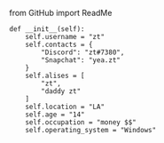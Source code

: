 from GitHub import ReadMe

    def __init__(self):
        self.username = "zt"
        self.contacts = {
            "Discord": "zt#7380",
            "Snapchat": "yea.zt"
        }
        self.alises = [
            "zt",
            "daddy zt"
        ]
        self.location = "LA"
        self.age = "14"
        self.occupation = "money $$"
        self.operating_system = "Windows"
